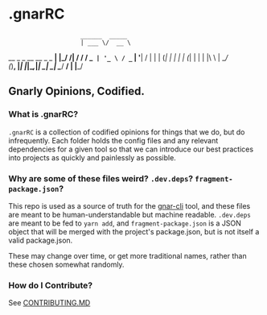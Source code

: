 # .gnarRC
                        ______  _____
                        | ___ \/  __ \
   __ _ _ __   __ _ _ __| |_/ /| /  \/
  / _` | '_ \ / _` | '__|    / | |
 | (_| | | | | (_| | |  | |\ \ | \__/\
(_)__, |_| |_|\__,_|_|  \_| \_| \____/
   __/ |
  |___/

## Gnarly Opinions, Codified.

### What is .gnarRC?

`.gnarRC` is a collection of codified opinions for things that we do, but do infrequently. Each folder holds the config files and any relevant dependencies for a given tool so that we can introduce our best practices into projects as quickly and painlessly as possible.

### Why are some of these files weird? `.dev.deps`? `fragment-package.json`?

This repo is used as a source of truth for the [gnar-cli](https://www.github.com/TheGnarCo/gnar-cli) tool, and these files are meant to be human-understandable but machine readable. `.dev.deps` are meant to be fed to `yarn add`, and `fragment-package.json` is a JSON object that will be merged with the project's package.json, but is not itself a valid package.json.

These may change over time, or get more traditional names, rather than these chosen somewhat randomly.

### How do I Contribute?

See [CONTRIBUTING.MD](/CONTRIBUTING.MD)
